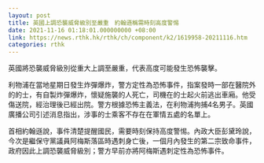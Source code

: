 ```yaml
---
layout: post
title: 英國上調恐襲威脅級別至嚴重　約翰遜稱需時刻高度警惕
date: 2021-11-16 01:18:01.000000000 +08:00
link: https://news.rthk.hk/rthk/ch/component/k2/1619958-20211116.htm
categories: rthk
---
```


英國將恐襲威脅級別從重大上調至嚴重，代表高度可能發生恐怖襲擊。

利物浦在當地星期日發生炸彈爆炸，警方定性為恐怖事件，指案發時一部在醫院外的的士，有自製炸彈爆炸，懷疑施襲的人死亡，司機在的士起火前逃出車廂。他受傷送院，經治理後已經出院。警方根據恐怖主義法，在利物浦拘捕4名男子。英國廣播公司引述消息指出，涉事的士乘客不存在在軍情五處的名單上。

首相約翰遜說，事件清楚提醒國民，需要時刻保持高度警惕。內政大臣彭黛玲說，今次是繼保守黨議員阿梅斯落區時遇刺身亡後，一個月內發生的第二宗致命事件，政府因此上調恐襲威脅級別；警方早前亦將阿梅斯遇刺定性為恐怖事件。
